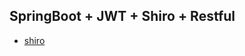 ## SpringBoot + JWT + Shiro + Restful

* [shiro](https://github.com/Smith-Cruise/Spring-Boot-Shiro)


